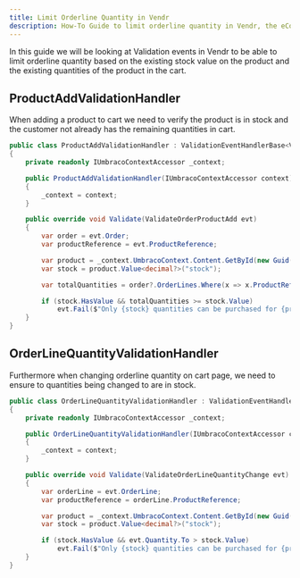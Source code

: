 ```yaml
---
title: Limit Orderline Quantity in Vendr
description: How-To Guide to limit orderline quantity in Vendr, the eCommerce solution for Umbraco v8+
---
```


In this guide we will be looking at Validation events in Vendr to be able to limit orderline quantity based on the existing stock value on the product and the existing quantities of the product in the cart.

## ProductAddValidationHandler

When adding a product to cart we need to verify the product is in stock and the customer not already has the remaining quantities in cart.

````csharp
public class ProductAddValidationHandler : ValidationEventHandlerBase<ValidateOrderProductAdd>
{
    private readonly IUmbracoContextAccessor _context;

    public ProductAddValidationHandler(IUmbracoContextAccessor context)
    {
        _context = context;
    }

    public override void Validate(ValidateOrderProductAdd evt)
    {
        var order = evt.Order;
        var productReference = evt.ProductReference;

        var product = _context.UmbracoContext.Content.GetById(new Guid(productReference));
        var stock = product.Value<decimal?>("stock");

        var totalQuantities = order?.OrderLines.Where(x => x.ProductReference == productReference).Sum(x => x.Quantity) ?? 0;

        if (stock.HasValue && totalQuantities >= stock.Value)
            evt.Fail($"Only {stock} quantities can be purchased for {productReference}");
    }
}

````

## OrderLineQuantityValidationHandler

Furthermore when changing orderline quantity on cart page, we need to ensure to quantities being changed to are in stock.

````csharp
public class OrderLineQuantityValidationHandler : ValidationEventHandlerBase<ValidateOrderLineQuantityChange>
{
    private readonly IUmbracoContextAccessor _context;

    public OrderLineQuantityValidationHandler(IUmbracoContextAccessor context)
    {
        _context = context;
    }

    public override void Validate(ValidateOrderLineQuantityChange evt)
    {
        var orderLine = evt.OrderLine;
        var productReference = orderLine.ProductReference;

        var product = _context.UmbracoContext.Content.GetById(new Guid(productReference));
        var stock = product.Value<decimal?>("stock");

        if (stock.HasValue && evt.Quantity.To > stock.Value)
            evt.Fail($"Only {stock} quantities can be purchased for {productReference}.");
    }
}

````